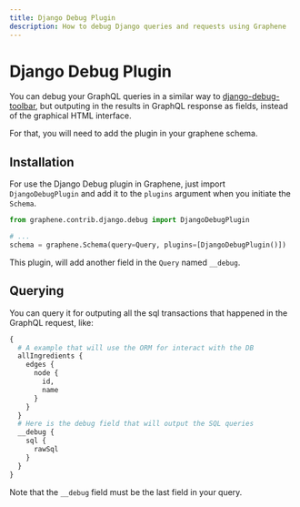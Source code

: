 ```yaml
---
title: Django Debug Plugin
description: How to debug Django queries and requests using Graphene
---
```


# Django Debug Plugin

You can debug your GraphQL queries in a similar way to [django-debug-toolbar](https://django-debug-toolbar.readthedocs.org/),
but outputing in the results in GraphQL response as fields, instead of the graphical HTML interface.


For that, you will need to add the plugin in your graphene schema.

## Installation

For use the Django Debug plugin in Graphene, just import `DjangoDebugPlugin` and add it to the `plugins` argument when you initiate the `Schema`.


```python
from graphene.contrib.django.debug import DjangoDebugPlugin

# ...
schema = graphene.Schema(query=Query, plugins=[DjangoDebugPlugin()])
```

This plugin, will add another field in the `Query` named `__debug`.


## Querying

You can query it for outputing all the sql transactions that happened in the GraphQL request, like:

```graphql
{
  # A example that will use the ORM for interact with the DB
  allIngredients {
    edges {
      node {
        id,
        name
      }
    }
  }
  # Here is the debug field that will output the SQL queries
  __debug {
    sql {
      rawSql
    }
  }
}
```
Note that the `__debug` field must be the last field in your query.
